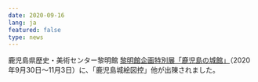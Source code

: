 ```yaml
---
date: 2020-09-16
lang: ja
featured: false
type: news
---
```

鹿児島県歴史・美術センター黎明館 <a href="https://www.pref.kagoshima.jp/ab23/reimeikan/kouza/jisyukikaku/kikaku_tokubetutenji/documents/jyoukan.html" target="_blank">黎明館企画特別展「鹿児島の城館」</a>（2020年9月30日～11月3日）に、「鹿児島城絵図控」他が出陳されました。
